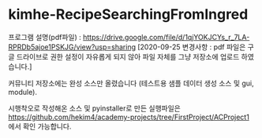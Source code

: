 # kimhe-RecipeSearchingFromIngred

프로그램 설명(pdf파일) : https://drive.google.com/file/d/1qjYOKJCYs_r_7LA-RPRDb5ajoe1PSKJG/view?usp=sharing
  [2020-09-25 변경사항 : pdf 파일은 구글 드라이브로 권한 설정이 자유롭게 되지 않아 파일 자체를 그냥 저장소에 업로드 하였습니다.]

커뮤니티 저장소에는 완성 소스만 올렸습니다
(테스트용 샘플 데이터 생성 소스 및 gui, module).

시행착오로 작성해온 소스 및 pyinstaller로 만든 실행파일은
https://github.com/hekim4/academy-projects/tree/FirstProject/ACProject1
에서 확인 가능합니다.
